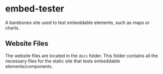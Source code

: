 # embed-tester
A barebones site used to test embeddable elements, such as maps or charts. 

## Website Files

The website files are located in the `docs` folder. This folder contains all the necessary files for the static site that tests embeddable elements/components. 
